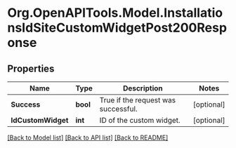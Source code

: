 # Org.OpenAPITools.Model.InstallationsIdSiteCustomWidgetPost200Response

## Properties

Name | Type | Description | Notes
------------ | ------------- | ------------- | -------------
**Success** | **bool** | True if the request was successful. | [optional] 
**IdCustomWidget** | **int** | ID of the custom widget. | [optional] 

[[Back to Model list]](../../README.md#documentation-for-models) [[Back to API list]](../../README.md#documentation-for-api-endpoints) [[Back to README]](../../README.md)

